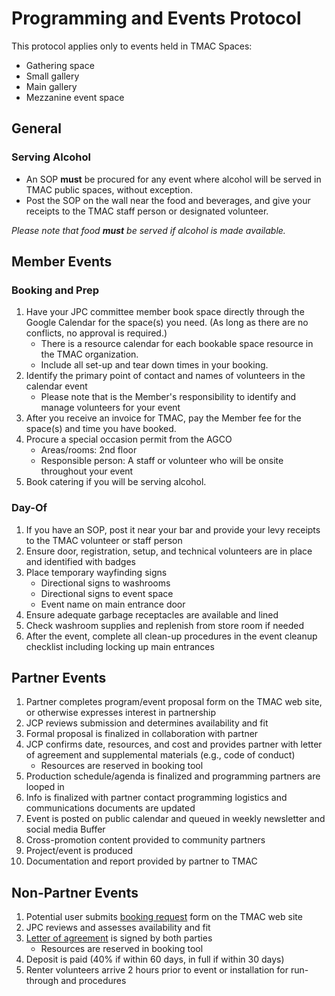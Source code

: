 # Programming and Events Protocol

This protocol applies only to events held in TMAC Spaces:

* Gathering space
* Small gallery
* Main gallery
* Mezzanine event space

## General

### Serving Alcohol

* An SOP **must** be procured for any event where alcohol will be served in TMAC public spaces, without exception.  
* Post the SOP on the wall near the food and beverages, and give your receipts to the TMAC staff person or designated volunteer.

_Please note that food **must** be served if alcohol is made available._

## Member Events

### Booking and Prep

1. Have your JPC committee member book space directly through the Google Calendar for the space\(s\) you need. \(As long as there are no conflicts, no approval is required.\)
   * There is a resource calendar for each bookable space resource in the TMAC organization.
   * Include all set-up and tear down times in your booking.
2. Identify the primary point of contact and names of volunteers in the calendar event
   * Please note that is the Member's responsibility to identify and manage volunteers for your event
3. After you receive an invoice for TMAC, pay the Member fee for the space\(s\) and time you have booked.
4. Procure a special occasion permit from the AGCO
   * Areas/rooms: 2nd floor
   * Responsible person: A staff or volunteer who will be onsite throughout your event
5. Book catering if you will be serving alcohol.

### Day-Of

1. If you have an SOP, post it near your bar and provide your levy receipts to the TMAC volunteer or staff person
2. Ensure door, registration, setup, and technical volunteers are in place and identified with badges
3. Place temporary wayfinding signs
   * Directional signs to washrooms
   * Directional signs to event space
   * Event name on main entrance door
4. Ensure adequate garbage receptacles are available and lined
5. Check washroom supplies and replenish from store room if needed
6. After the event, complete all clean-up procedures in the event cleanup checklist including locking up main entrances

## Partner Events

1. Partner completes program/event proposal form on the TMAC web site, or otherwise expresses interest in partnership
2. JCP reviews submission and determines availability and fit
3. Formal proposal is finalized in collaboration with partner
4. JCP confirms date, resources, and cost and provides partner with letter of agreement and supplemental materials \(e.g., code of conduct\)
   * Resources are reserved in booking tool
5. Production schedule/agenda is finalized and programming partners are looped in
6. Info is finalized with partner contact programming logistics and communications documents are updated
7. Event is posted on public calendar and queued in weekly newsletter and social media Buffer
8. Cross-promotion content provided to community partners
9. Project/event is produced
10. Documentation and report provided by partner to TMAC

## Non-Partner Events

1. Potential user submits [booking request](https://www.tomediaarts.org/booking-request) form on the TMAC web site
2. JPC reviews and assesses availability and fit
3. [Letter of agreement](https://www.tomediaarts.org/docs/TMAC-Space-Rental-Agreement-2018.pdf) is signed by both parties
   * Resources are reserved in booking tool
4. Deposit is paid \(40% if within 60 days, in full if within 30 days\)
5. Renter volunteers arrive 2 hours prior to event or installation for run-through and procedures




